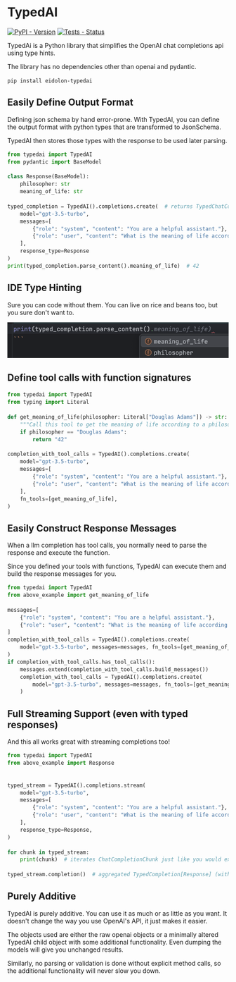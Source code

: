 # TypedAI
[![PyPI - Version](https://img.shields.io/pypi/v/eidolon-typedai)](https://pypi.org/project/eidolon-typedai/)
[![Tests - Status](https://img.shields.io/github/actions/workflow/status/eidolon-ai/typedai/test_python.yml?logo=github&label=Test%20Python)](https://github.com/eidolon-ai/typedai/actions/workflows/test_python.yml)

TypedAi is a Python library that simplifies the OpenAI chat completions api using type hints.

The library has no dependencies other than openai and pydantic.

```pip install eidolon-typedai```

## Easily Define Output Format
Defining json schema by hand error-prone. With TypedAI, you can define the output format with python types that are 
transformed to JsonSchema.

TypedAI then stores those types with the response to be used later parsing.

```python
from typedai import TypedAI
from pydantic import BaseModel

class Response(BaseModel):
    philosopher: str
    meaning_of_life: str

typed_completion = TypedAI().completions.create(  # returns TypedChatCompletion[Response]
    model="gpt-3.5-turbo",
    messages=[
        {"role": "system", "content": "You are a helpful assistant."},
        {"role": "user", "content": "What is the meaning of life according to Douglas Adams?"},
    ],
    response_type=Response
)
print(typed_completion.parse_content().meaning_of_life)  # 42
```
## IDE Type Hinting
Sure you can code without them. You can live on rice and beans too, but you sure don't want to.

![Alt text](resources/type_hints.png)

## Define tool calls with function signatures 

```python
from typedai import TypedAI
from typing import Literal

def get_meaning_of_life(philosopher: Literal["Douglas Adams"]) -> str:
    """Call this tool to get the meaning of life according to a philosopher."""
    if philosopher == "Douglas Adams":
        return "42"

completion_with_tool_calls = TypedAI().completions.create(
    model="gpt-3.5-turbo",
    messages=[
        {"role": "system", "content": "You are a helpful assistant."},
        {"role": "user", "content": "What is the meaning of life according to Douglas Adams?"},
    ],
    fn_tools=[get_meaning_of_life],
)
```

## Easily Construct Response Messages
When a llm completion has tool calls, you normally need to parse the response and execute the function. 

Since you defined your tools with functions, TypedAI can execute them and build the response messages for you.

```python
from typedai import TypedAI
from above_example import get_meaning_of_life

messages=[
    {"role": "system", "content": "You are a helpful assistant."},
    {"role": "user", "content": "What is the meaning of life according to Douglas Adams?"},
]
completion_with_tool_calls = TypedAI().completions.create(
    model="gpt-3.5-turbo", messages=messages, fn_tools=[get_meaning_of_life]
)
if completion_with_tool_calls.has_tool_calls():
    messages.extend(completion_with_tool_calls.build_messages())
    completion_with_tool_calls = TypedAI().completions.create(
        model="gpt-3.5-turbo", messages=messages, fn_tools=[get_meaning_of_life]
    )
```

## Full Streaming Support (even with typed responses)

And this all works great with streaming completions too!

```python
from typedai import TypedAI
from above_example import Response


typed_stream = TypedAI().completions.stream(
    model="gpt-3.5-turbo",
    messages=[
        {"role": "system", "content": "You are a helpful assistant."},
        {"role": "user", "content": "What is the meaning of life according to Douglas Adams?"},
    ],
    response_type=Response,
)

for chunk in typed_stream:
    print(chunk)  # iterates ChatCompletionChunk just like you would expect

typed_stream.completion()  # aggregated TypedCompletion[Response] (with type hints!)
```

## Purely Additive
TypedAI is purely additive. You can use it as much or as little as you want. It doesn't change the way you use OpenAI's 
API, it just makes it easier.

The objects used are either the raw openai objects or a minimally altered TypedAI child object with some additional 
functionality. Even dumping the models will give you unchanged results.

Similarly, no parsing or validation is done 
without explicit method calls, so the additional functionality will never slow you down.  
